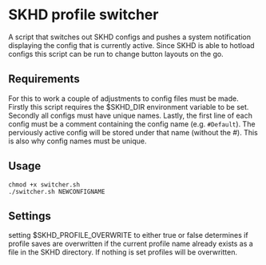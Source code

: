 # SKHD profile switcher  
  
A script that switches out SKHD configs and pushes a system notification displaying the config that is currently active. Since SKHD is able to hotload configs this script can be run to change button layouts on the go.  	
  
## Requirements
For this to work a couple of adjustments to config files must be made. Firstly this script requires the $SKHD\_DIR environment variable to be set.
Secondly all configs must have unique names.
Lastly, the first line of each config must be a comment containing the config name (e.g. `#Default`). The perviously active config will be stored under that name (without the \#). This is also why config names must be unique. 
  
## Usage  
`chmod +x switcher.sh`  
`./switcher.sh NEWCONFIGNAME`  

## Settings
setting $SKHD\_PROFILE\_OVERWRITE to either true or false determines if profile saves are overwritten if the current profile name already exists as a file in the SKHD directory. If nothing is set profiles will be overwritten.






